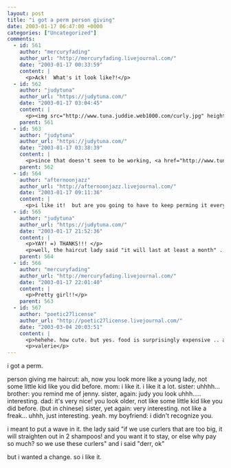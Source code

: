 ```yaml
---
layout: post
title: "i got a perm person giving"
date: 2003-01-17 06:47:00 +0000
categories: ["Uncategorized"]
comments:
  - id: 561
    author: "mercuryfading"
    author_url: "http://mercuryfading.livejournal.com/"
    date: "2003-01-17 00:33:59"
    content: |
      <p>Ack!  What's it look like?!</p>
  - id: 562
    author: "judytuna"
    author_url: "https://judytuna.com/"
    date: "2003-01-17 03:04:45"
    content: |
      <p><img src="http://www.tuna.juddie.web1000.com/curly.jpg" height="350" alt="poof!"></p>
    parent: 561
  - id: 563
    author: "judytuna"
    author_url: "https://judytuna.com/"
    date: "2003-01-17 03:38:39"
    content: |
      <p>since that doesn't seem to be working, <a href="http://www.tuna.juddie.web1000.com" rel="nofollow">try this instead</a>.</p>
    parent: 562
  - id: 564
    author: "afternoonjazz"
    author_url: "http://afternoonjazz.livejournal.com/"
    date: "2003-01-17 09:11:36"
    content: |
      <p>i like it!  but are you going to have to keep perming it every month?</p>
  - id: 565
    author: "judytuna"
    author_url: "https://judytuna.com/"
    date: "2003-01-17 21:52:36"
    content: |
      <p>YAY! =) THANKS!!! </p>
      <p>well, the haircut lady said "it will last at least a month" ... so, if i want it to stay this way, i guess. but it also takes $$$, which i would rather spend on... food. so we'll see.</p>
    parent: 564
  - id: 566
    author: "mercuryfading"
    author_url: "http://mercuryfading.livejournal.com/"
    date: "2003-01-17 22:01:40"
    content: |
      <p>Pretty girl!!</p>
    parent: 563
  - id: 567
    author: "poetic27license"
    author_url: "http://poetic27license.livejournal.com/"
    date: "2003-03-04 20:03:51"
    content: |
      <p>hehehe. how cute. but yes. food is surprisingly expensive .. and i guess it's not optional.</p>
      <p>valerie</p>
---
```


i got a perm. 

person giving me haircut: ah, now you look more like a young lady, not some little kid like you did before.
mom: i like it. i like it a lot.
sister: uhhhh...
brother: you remind me of jenny.
sister, again: judy you look uhhh..... interesting.
dad: it's very nice! you look older, not like some little kid like you did before. (but in chinese)
sister, yet again: very interesting. not like a freak... uhhh, just interesting. yeah. 
my boyfriend: i didn't recognize you.

i meant to put a wave in it. the lady said "if we use curlers that are too big, it will straighten out in 2 shampoos! and you want it to stay, or else why pay so much? so we use these curlers" and i said "derr, ok"

but i wanted a change. so i like it.